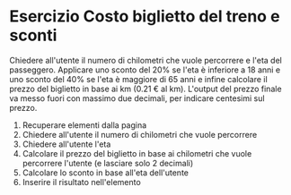 # Esercizio Costo biglietto del treno e sconti

Chiedere all'utente il numero di chilometri che vuole percorrere e l'eta del passeggero. Applicare uno sconto del 20% se l'eta è inferiore a 18 anni e uno sconto del 40% se l'eta è  maggiore di 65 anni e infine calcolare il prezzo del biglietto in base ai km (0.21 € al km). L'output del prezzo finale va messo fuori con massimo due decimali, per indicare centesimi sul prezzo.

1. Recuperare elementi dalla pagina
1. Chiedere all'utente il numero di chilometri che vuole percorrere
1. Chiedere all'utente l'eta
1. Calcolare il prezzo del biglietto in base ai chilometri che vuole percorrere l'utente (e lasciare solo 2 decimali)
1. Calcolare lo sconto in base all'eta dell'utente
1. Inserire il risultato nell'elemento
